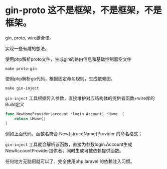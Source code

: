 # gin-proto 这不是框架，不是框架，不是框架。
gin, proto, wire缝合怪。

实现一些有趣的想法。

使用php解析proto文件，生成gin的路由信息和基础控制器空文件
~~~~
make proto-gin
~~~~
使用php解析go代码，根据固定命名规则，生成依赖图。
~~~~
make gin-inject
~~~~

`gin-inject` 工具根据传入参数，直接维护对应结构体的提供者函数+wire库的Build定义
~~~~go
func NewHomeProvider(account *login.Account) *Home  {
	return &Home{}
}
~~~~
例如上面代码，函数名符合 New{struceName}Provider 的命名格式；

`gin-inject` 工具就会解析该函数，直接为参数login.Account生成NewAccountProvider提供者，同时生成可被依赖提供函数。

任何地方无脑用就可以了。完全使用php,laravel 的依赖注入习惯。